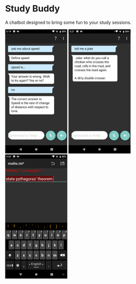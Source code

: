 # Study Buddy
A chatbot designed to bring some fun to your study sessions.


<div style="flex-direction: row;">
  <img src="images/ask-me.jpeg" height="400">
  <img src="images/tell-me.jpeg" height="400">
  <img src="images/editor.jpeg" height="400">
</div>


